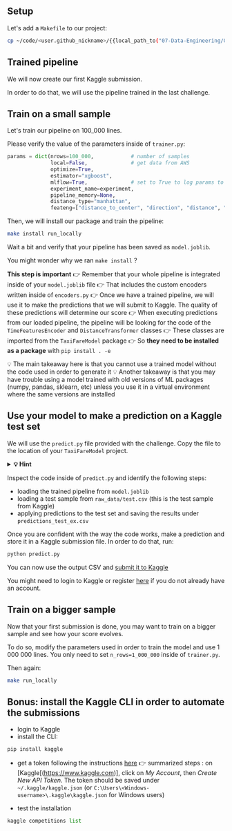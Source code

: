 
## Setup

Let's add a `Makefile` to our project:

``` bash
cp ~/code/<user.github_nickname>/{{local_path_to("07-Data-Engineering/02-ML-Iteration/06-Kaggle-submission")}}/Makefile ~/code/<user.github_nickname>/TaxiFareModel
```

## Trained pipeline

We will now create our first Kaggle submission.

In order to do that, we will use the pipeline trained in the last challenge.

## Train on a small sample

Let's train our pipeline on 100_000 lines.

Please verify the value of the parameters inside of `trainer.py`:

```python
params = dict(nrows=100_000,            # number of samples
              local=False,              # get data from AWS
              optimize=True,
              estimator="xgboost",
              mlflow=True,              # set to True to log params to mlflow
              experiment_name=experiment,
              pipeline_memory=None,
              distance_type="manhattan",
              feateng=["distance_to_center", "direction", "distance", "time_features", "geohash"])
```

Then, we will install our package and train the pipeline:

```bash
make install run_locally
```

Wait a bit and verify that your pipeline has been saved as `model.joblib`.

You might wonder why we ran `make install` ?

**This step is important**
👉 Remember that your whole pipeline is integrated inside of your `model.joblib` file
👉 That includes the custom encoders written inside of `encoders.py`
👉 Once we have a trained pipeline, we will use it to make the predictions that we will submit to Kaggle. The quality of these predictions will determine our score
👉 When executing predictions from our loaded pipeline, the pipeline will be looking for the code of the `TimeFeaturesEncoder` and `DistanceTransformer` classes
👉 These classes are imported from the `TaxiFareModel` package
👉 So **they need to be installed as a package** with `pip install . -e`

💡 The main takeaway here is that you cannot use a trained model without the code used in order to generate it
💡 Another takeaway is that you may have trouble using a model trained with old versions of ML packages (numpy, pandas, sklearn, etc) unless you use it in a virtual environment where the same versions are installed

## Use your model to make a prediction on a Kaggle test set

We will use the `predict.py` file provided with the challenge. Copy the file to the location of your `TaxiFareModel` project.

<details>
  <summary markdown='span'><strong> 💡 Hint </strong></summary>

``` bash
cp ~/code/<user.github_nickname>/{{local_path_to("07-Data-Engineering/02-ML-Iteration/06-Kaggle-submission")}}/predict.py ~/code/<user.github_nickname>/TaxiFareModel/TaxiFareModel
```

</details>

Inspect the code inside of `predict.py` and identify the following steps:
- loading the trained pipeline from `model.joblib`
- loading a test sample from `raw_data/test.csv` (this is the test sample from Kaggle)
- applying predictions to the test set and saving the results under `predictions_test_ex.csv`

Once you are confident with the way the code works, make a prediction and store it in a Kaggle submission file. In order to do that, run:

```bash
python predict.py
```

You can now use the output CSV and [submit it to Kaggle](https://www.kaggle.com/c/new-york-city-taxi-fare-prediction/submit)

You might need to login to Kaggle or register [here](https://www.kaggle.com/account/login) if you do not already have an account.

## Train on a bigger sample

Now that your first submission is done, you may want to train on a bigger sample and see how your score evolves.

To do so, modify the parameters used in order to train the model and use 1 000 000 lines. You only need to set `n_rows=1_000_000` inside of `trainer.py`.

Then again:

```bash
make run_locally
```

## Bonus: install the Kaggle CLI in order to automate the submissions

- login to Kaggle
- install the CLI:

``` python
pip install kaggle
```

- get a token following the instructions [here](https://github.com/Kaggle/kaggle-api#api-credentials)
👉 summarized steps : on [Kaggle[(https://www.kaggle.com)], click on _My Account_, then _Create New API Token_. The token should be saved under `~/.kaggle/kaggle.json` (or `C:\Users\<Windows-username>\.kaggle\kaggle.json` for Windows users)

- test the installation

``` python
kaggle competitions list
```
